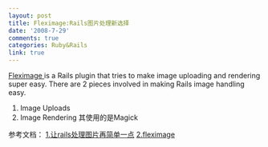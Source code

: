 ```yaml
---
layout: post
title: Fleximage:Rails图片处理新选择
date: '2008-7-29'
comments: true
categories: Ruby&Rails
link: true
---
```

<a href="http://github.com/Squeegy/fleximage/tree/master">Fleximage </a>is a Rails plugin that tries to make image uploading and rendering super easy.
There are 2 pieces involved in making Rails image handling easy.
1. Image Uploads
2. Image Rendering
其使用的是Magick

参考文档：
<a href="http://www.javaeye.com/topic/214661">1.让rails处理图片再简单一点</a>
<a href="http://github.com/Squeegy/fleximage/tree">2.fleximage</a>
